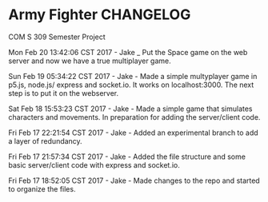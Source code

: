 # Army Fighter CHANGELOG

COM S 309 Semester Project



Mon Feb 20 13:42:06 CST 2017	- Jake _ Put the Space game on the web server and now we have a true multiplayer game.


Sun Feb 19 05:34:22 CST 2017	- Jake - Made a simple multyplayer game in p5.js, node.js/ express and socket.io. It works on localhost:3000. The next step is to put it on the webserver.


Sat Feb 18 15:53:23 CST 2017    - Jake - Made a simple game that simulates characters and movements. In preparation for adding the server/client code.


Fri Feb 17 22:21:54 CST 2017    - Jake - Added an experimental branch to add a layer of redundancy.


Fri Feb 17 21:57:34 CST 2017    - Jake - Added the file structure and some basic server/client code with express and socket.io.


Fri Feb 17 18:52:05 CST 2017     - Jake - Made changes to the repo and started to organize the files.
